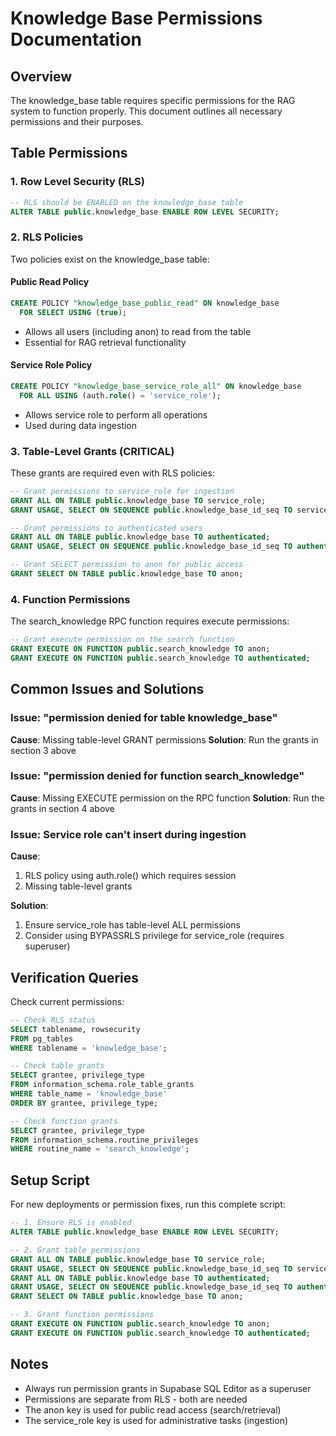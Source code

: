 # Knowledge Base Permissions Documentation

## Overview
The knowledge_base table requires specific permissions for the RAG system to function properly. This document outlines all necessary permissions and their purposes.

## Table Permissions

### 1. Row Level Security (RLS)
```sql
-- RLS should be ENABLED on the knowledge_base table
ALTER TABLE public.knowledge_base ENABLE ROW LEVEL SECURITY;
```

### 2. RLS Policies
Two policies exist on the knowledge_base table:

#### Public Read Policy
```sql
CREATE POLICY "knowledge_base_public_read" ON knowledge_base
  FOR SELECT USING (true);
```
- Allows all users (including anon) to read from the table
- Essential for RAG retrieval functionality

#### Service Role Policy
```sql
CREATE POLICY "knowledge_base_service_role_all" ON knowledge_base
  FOR ALL USING (auth.role() = 'service_role');
```
- Allows service role to perform all operations
- Used during data ingestion

### 3. Table-Level Grants (CRITICAL)
These grants are required even with RLS policies:

```sql
-- Grant permissions to service_role for ingestion
GRANT ALL ON TABLE public.knowledge_base TO service_role;
GRANT USAGE, SELECT ON SEQUENCE public.knowledge_base_id_seq TO service_role;

-- Grant permissions to authenticated users
GRANT ALL ON TABLE public.knowledge_base TO authenticated;
GRANT USAGE, SELECT ON SEQUENCE public.knowledge_base_id_seq TO authenticated;

-- Grant SELECT permission to anon for public access
GRANT SELECT ON TABLE public.knowledge_base TO anon;
```

### 4. Function Permissions
The search_knowledge RPC function requires execute permissions:

```sql
-- Grant execute permission on the search function
GRANT EXECUTE ON FUNCTION public.search_knowledge TO anon;
GRANT EXECUTE ON FUNCTION public.search_knowledge TO authenticated;
```

## Common Issues and Solutions

### Issue: "permission denied for table knowledge_base"
**Cause**: Missing table-level GRANT permissions
**Solution**: Run the grants in section 3 above

### Issue: "permission denied for function search_knowledge"
**Cause**: Missing EXECUTE permission on the RPC function
**Solution**: Run the grants in section 4 above

### Issue: Service role can't insert during ingestion
**Cause**: 
1. RLS policy using auth.role() which requires session
2. Missing table-level grants

**Solution**:
1. Ensure service_role has table-level ALL permissions
2. Consider using BYPASSRLS privilege for service_role (requires superuser)

## Verification Queries

Check current permissions:
```sql
-- Check RLS status
SELECT tablename, rowsecurity 
FROM pg_tables 
WHERE tablename = 'knowledge_base';

-- Check table grants
SELECT grantee, privilege_type 
FROM information_schema.role_table_grants 
WHERE table_name = 'knowledge_base'
ORDER BY grantee, privilege_type;

-- Check function grants
SELECT grantee, privilege_type
FROM information_schema.routine_privileges
WHERE routine_name = 'search_knowledge';
```

## Setup Script
For new deployments or permission fixes, run this complete script:

```sql
-- 1. Ensure RLS is enabled
ALTER TABLE public.knowledge_base ENABLE ROW LEVEL SECURITY;

-- 2. Grant table permissions
GRANT ALL ON TABLE public.knowledge_base TO service_role;
GRANT USAGE, SELECT ON SEQUENCE public.knowledge_base_id_seq TO service_role;
GRANT ALL ON TABLE public.knowledge_base TO authenticated;
GRANT USAGE, SELECT ON SEQUENCE public.knowledge_base_id_seq TO authenticated;
GRANT SELECT ON TABLE public.knowledge_base TO anon;

-- 3. Grant function permissions
GRANT EXECUTE ON FUNCTION public.search_knowledge TO anon;
GRANT EXECUTE ON FUNCTION public.search_knowledge TO authenticated;
```

## Notes
- Always run permission grants in Supabase SQL Editor as a superuser
- Permissions are separate from RLS - both are needed
- The anon key is used for public read access (search/retrieval)
- The service_role key is used for administrative tasks (ingestion)